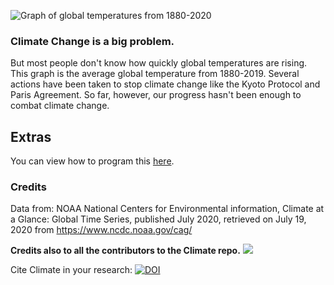 ![Graph of global temperatures from 1880-2020](https://docs.google.com/drawings/d/e/2PACX-1vQqYROVdA_1rhlpNIdyZJEgYDvE40jng_t8AtPbG-yBP9_8Jb4Z53JjUFc7mvpxG5b6Y-qu_iGtukqa/pub?w=1440&h=1080)

### Climate Change is a big problem.
But most people don't know how quickly global temperatures are rising. This graph is the average global temperature from 1880-2019. Several actions have been taken to stop climate change like the Kyoto Protocol and Paris Agreement. So far, however, our progress hasn't been enough to combat climate change.

## Extras

You can view how to program this [here](https://www.instructables.com/id/Graphing-the-Temperature-Change-From-Climate-Chang).

### Credits
Data from: NOAA National Centers for Environmental information, Climate at a Glance: Global Time Series, published July 2020, retrieved on July 19, 2020 from https://www.ncdc.noaa.gov/cag/

**Credits also to all the contributors to the Climate repo.**
<a href="https://github.com/Quantalabs/Climate/graphs/contributors">
  <img src="https://contrib.rocks/image?repo=Quantalabs/Climate" />
</a>

Cite Climate in your research:
[![DOI](https://zenodo.org/badge/280964602.svg)](https://zenodo.org/badge/latestdoi/280964602)
